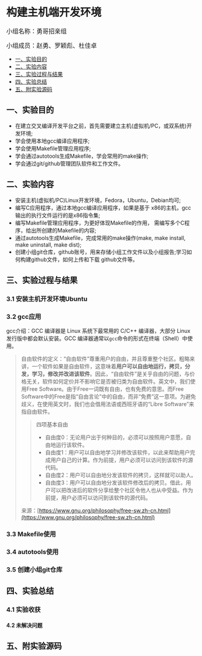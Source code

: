 构建主机端开发环境
=======

<font size=3>小组名称：勇哥招亲组</font>

<font size=3>小组成员：赵勇、罗颖彪、杜佳卓</font>

- [一、实验目的](#jump1)
- [二、实验内容](#jump2)
- [三、实验过程与结果](#jump3)
- [四、实验总结](#jump4)
- [五、附实验源码](#jump5)

## 一、实验目的<span id="jump1"></span>
* 在建立交叉编译开发平台之前，首先需要建立主机(虚拟机/PC，或双系统)开发环境;
* 学会使用本地gcc编译应用程序;
* 学会使用Makefile管理应用程序;
* 学会通过autotools生成Makefile，学会常用的make操作;
* 学会通过git/github管理团队软件和工作文件。
## 二、实验内容<span id="jump2"></span>

- 安装主机(虚拟机/PC)Linux开发环境，Fedora，Ubuntu，Debian均可;
- 编写C应用程序，通过本地gcc编译应用程序，如果是基于 x86的主机，gcc输出的执行文件运行的是x86指令集;
- 编写Makefile管理应用程序，为更好体现Makefile的作用， 需编写多个C程序，给出所创建的Makefile的内容;
- 通过autotools生成Makefile，完成常用的make操作(make, make install, make uninstall, make dist);
- 创建小组git仓库，github账号，用来存储小组工作文件以及小组报告;学习如何构建github文件，如何上传和下载 github文件等。

## 三、实验过程与结果<span id="jump3"></span>

### 3.1 安装主机开发环境Ubuntu



### 3.2 gcc应用

gcc介绍：GCC 编译器是 Linux 系统下最常用的 C/C++ 编译器，大部分 Linux 发行版中都会默认安装。GCC 编译器通常以`gcc`命令的形式在终端（Shell）中使用。


> 自由软件的定义：“自由软件”尊重用户的自由，并且尊重整个社区。粗略来讲，一个软件如果是自由软件，这意味着**用户可以自由地运行，拷贝，分发，学习，修改并改进该软件**。因此，“自由软件”是关乎自由的问题，与价格无关，软件如何定价并不影响它是否被归类为自由软件。英文中，我们使用Free Software。由于Free一词既有自由，也有免费的意思。而Free Software中的Free是指“自由言论”中的自由，而非“免费”这一意项。为避免歧义，在使用英文时，我们也会借用法语或西班牙语的“Libre Software”来指自由软件。
>
> > 四项基本自由
> > - 自由度0：无论用户出于何种目的，必须可以按照用户意愿，自由地运行该软件。
> > - 自由度1：用户可以自由地学习并修改该软件，以此来帮助用户完成用户自己的计算。作为前提，用户必须可以访问到该软件的源代码。
> > - 自由度2：用户可以自由地分发该软件的拷贝，这样就可以助人。
> > - 自由度3：用户可以自由地分发该软件修改后的拷贝。借此，用户可以把改进后的软件分享给整个社区令他人也从中受益。作为前提，用户必须可以访问到该软件的源代码。
>
> 来源：[https://www.gnu.org/philosophy/free-sw.zh-cn.html](https://www.gnu.org/philosophy/free-sw.zh-cn.html)

### 3.3 Makefile使用

### 3.4 autotools使用

### 3.5 创建小组git仓库

## 四、实验总结<span id="jump4"></span>

### 4.1 实验收获

#### 4.2 未解决问题

## 五、附实验源码<span id="jump5"></span>
